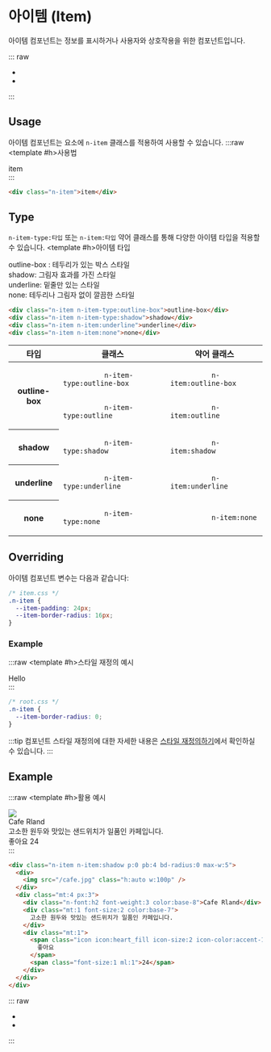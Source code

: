 <script setup>
import ExampleSection from "./demo/ExampleSection.vue";
import Link from "./demo/Link.vue"
</script>

# 아이템 (Item)

아이템 컴포넌트는 정보를 표시하거나 사용자와 상호작용을 위한 컴포넌트입니다.

::: raw

<ul class="d:flex ai:center gap:6 mt:6">
  <li><Link :text="'전체 컴포넌트'" :link="'../guide/getting-started-component'"/></li>
  <li><Link :text="'이슈 제출하기'" :link="'https://github.com/newlecture-corp/newtil-css/issues/new?title=[Item]%20'" :newtab="true"/></li>
</ul>

:::

## Usage

아이템 컴포넌트는 요소에 `n-item` 클래스를 적용하여 사용할 수 있습니다.
:::raw
<ExampleSection>
<template #h>사용법</template>

  <div class="n-item">item</div>
</ExampleSection>
:::

```html
<div class="n-item">item</div>
```

## Type

`n-item-type:타입` 또는 `n-item:타입` 약어 클래스를 통해 다양한 아이템 타입을 적용할 수 있습니다.
<ExampleSection>
<template #h>아이템 타입</template>

  <div class="display:flex gap:4 flex-direction:column">
    <div class="n-item n-item-type:outline-box">outline-box : 테두리가 있는 박스 스타일</div>
    <div class="n-item n-item-type:shadow">shadow: 그림자 효과를 가진 스타일</div>
    <div class="n-item n-item:underline">underline: 밑줄만 있는 스타일</div>
    <div class="n-item n-item:none">none: 테두리나 그림자 없이 깔끔한 스타일</div>
  </div>
</ExampleSection>

```html
<div class="n-item n-item-type:outline-box">outline-box</div>
<div class="n-item n-item-type:shadow">shadow</div>
<div class="n-item n-item:underline">underline</div>
<div class="n-item n-item:none">none</div>
```

<table>
  <thead>
    <tr>
      <th scope="col">타입</th>
      <th scope="col">클래스</th>
      <th scope="col">약어 클래스</th>
    </tr>
  </thead>
  <tbody>
    <tr>
      <th class="white-space:nowrap">outline-box</th>
      <td>
        <code>
          n-item-type:outline-box
        </code>
        <br/>
        <code>
          n-item-type:outline
        </code>
      </td>
      <td>
        <code>
          n-item:outline-box
        </code>
        <br/>
        <code>
          n-item:outline
        </code>
      </td>
    </tr>
    <tr>
      <th>shadow</th>
      <td>
        <code>
          n-item-type:shadow
        </code>
      </td>
      <td>
        <code>
          n-item:shadow
        </code>
      </td>
    </tr>
    <tr>
      <th>underline</th>
      <td>
        <code>
          n-item-type:underline
        </code>
      </td>
      <td>
        <code>
          n-item:underline
        </code>
      </td>
    </tr>
    <tr>
      <th>none</th>
      <td>
        <code>
          n-item-type:none
        </code>
      </td>
      <td>
        <code>
          n-item:none
        </code>
      </td>
    </tr>
  </tbody>
</table>

## Overriding

아이템 컴포넌트 변수는 다음과 같습니다:

```css
/* item.css */ 
.n-item {
  --item-padding: 24px;
  --item-border-radius: 16px;
}
```

### Example

:::raw
<ExampleSection>
<template #h>스타일 재정의 예시</template>

  <div class="n-item example">
    Hello
  </div>
</ExampleSection>
:::

```css
/* root.css */ 
.n-item {
  --item-border-radius: 0;
}
```

<style>
.n-item.example {
  --item-border-radius: 0;
}
</style>

:::tip
컴포넌트 스타일 재정의에 대한 자세한 내용은 [스타일 재정의하기](/guide/customizing)에서 확인하실 수 있습니다.
:::

## Example

:::raw
<ExampleSection>
<template #h>활용 예시</template>

  <div class="n-item n-item:shadow p:0 pb:4 bd-radius:0 max-w:5">
    <div>
      <img src="/cafe.jpg" class="h:auto w:100p"/>
    </div>
    <div class="mt:4 px:3">
      <div class="n-font:h2 font-weight:3 color:base-8">Cafe Rland</div>
      <div class="mt:1 font-size:2 color:base-7">
        고소한 원두와 맛있는 샌드위치가 일품인 카페입니다.
      </div>
      <div class="mt:1">
        <span class="icon icon:heart_fill icon-size:2 icon-color:accent-1">
          좋아요
        </span>
        <span class="font-size:1 ml:1">24</span>
      </div>
    </div>
  </div>
</ExampleSection>
:::

```html
<div class="n-item n-item:shadow p:0 pb:4 bd-radius:0 max-w:5">
  <div>
    <img src="/cafe.jpg" class="h:auto w:100p" />
  </div>
  <div class="mt:4 px:3">
    <div class="n-font:h2 font-weight:3 color:base-8">Cafe Rland</div>
    <div class="mt:1 font-size:2 color:base-7">
      고소한 원두와 맛있는 샌드위치가 일품인 카페입니다.
    </div>
    <div class="mt:1">
      <span class="icon icon:heart_fill icon-size:2 icon-color:accent-1">
        좋아요
      </span>
      <span class="font-size:1 ml:1">24</span>
    </div>
  </div>
</div>
```

::: raw

<ul class="d:flex ai:center gap:6 mt:10">
  <li><Link :text="'전체 컴포넌트'" :link="'../guide/getting-started-component'"/></li>
  <li><Link :text="'이슈 제출하기'" :link="'https://github.com/newlecture-corp/newtil-css/issues/new?title=[Item]%20'" :newtab="true"/></li>
</ul>

:::

